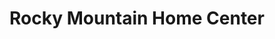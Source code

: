 ---
title: "Rocky Mountain Home Center"
url: /pinedale/rocky-mountain-home-center/
shop: furniture
---